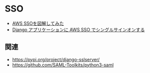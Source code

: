 # SSO

- [AWS SSOを図解してみた](https://dev.classmethod.jp/articles/aws-sso-wakewakame/)
- [Django アプリケーションに AWS SSO でシングルサインオンする](https://qiita.com/daisukeArk/items/abedd59194c9401a7423)



## 関連

- https://pypi.org/project/django-sslserver/
- https://github.com/SAML-Toolkits/python3-saml